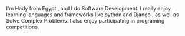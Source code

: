 
I'm Hady from Egypt , and I do Software Development. I really enjoy learning languages and frameworks like python and Django , as well as Solve Complex Problems. I also enjoy participating in programing competitions.

